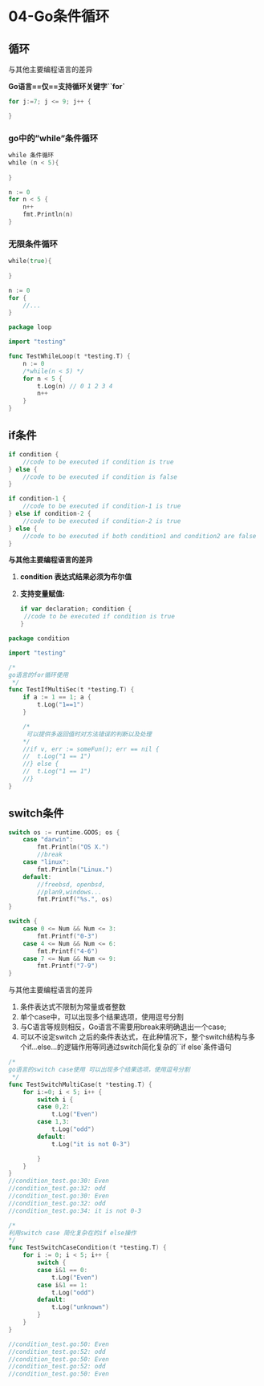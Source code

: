 # 04-Go条件循环

## 循环

与其他主要编程语言的差异

**Go语言==仅==支持循环关键字``for`**

```go
for j:=7; j <= 9; j++ {

}
```



### **go中的”while”条件循环**

```go
while 条件循环
while (n < 5){
    
}

n := 0
for n < 5 {
	n++
	fmt.Println(n)
}
```



### **无限条件循环**

```go
while(true){
    
}

n := 0
for {
	//...
}
```



```go
package loop

import "testing"

func TestWhileLoop(t *testing.T) {
	n := 0
	/*while(n < 5) */
	for n < 5 {
		t.Log(n) // 0 1 2 3 4
		n++
	}
}
```



## if条件

```go
if condition {
	//code to be executed if condition is true
} else {
	//code to be executed if condition is false
}

if condition-1 {
	//code to be executed if condition-1 is true
} else if condition-2 {
	//code to be executed if condition-2 is true
} else {
	//code to be executed if both condition1 and condition2 are false
}
```



**与其他主要编程语言的差异**

1. **condition 表达式结果必须为布尔值**

2. **支持变量赋值:**

   ```go
   if var declaration; condition {
   	//code to be executed if condition is true
   }
   ```

```go
package condition

import "testing"

/*
go语言的for循环使用
 */
func TestIfMultiSec(t *testing.T) {
	if a := 1 == 1; a {
		t.Log("1==1")
	}

	/*
	 可以提供多返回值时对方法错误的判断以及处理
	*/
	//if v, err := someFun(); err == nil {
	//	t.Log("1 == 1")
	//} else {
	//	t.Log("1 == 1")
	//}
}
```



## switch条件

```go
switch os := runtime.GOOS; os {
	case "darwin":
		fmt.Println("OS X.")
		//break
	case "linux":
		fmt.Println("Linux.")
	default:
		//freebsd, openbsd,
		//plan9,windows...
		fmt.Printf("%s.", os)
}
```



```go
switch {
	case 0 <= Num && Num <= 3:
		fmt.Printf("0-3")
	case 4 <= Num && Num <= 6:
		fmt.Printf("4-6")
	case 7 <= Num && Num <= 9:
		fmt.Printf("7-9")
}
```



与其他主要编程语言的差异

1. 条件表达式不限制为常量或者整数
2. 单个case中，可以出现多个结果选项，使用逗号分割
3. 与C语言等规则相反，Go语言不需要用break来明确退出一个case;
4. 可以不设定switch 之后的条件表达式，在此种情况下，整个switch结构与多个if…else…的逻辑作用等同通过switch简化复杂的``if else`条件语句



```go
/*
go语言的switch case使用 可以出现多个结果选项，使用逗号分割
 */
func TestSwitchMultiCase(t *testing.T) {
	for i:=0; i < 5; i++ {
		switch i {
		case 0,2:
			t.Log("Even")
		case 1,3:
			t.Log("odd")
		default:
			t.Log("it is not 0-3")

		}
	}
}
//condition_test.go:30: Even
//condition_test.go:32: odd
//condition_test.go:30: Even
//condition_test.go:32: odd
//condition_test.go:34: it is not 0-3

/*
利用switch case 简化复杂在的if else操作
*/
func TestSwitchCaseCondition(t *testing.T) {
	for i := 0; i < 5; i++ {
		switch {
		case i&1 == 0:
			t.Log("Even")
		case i&1 == 1:
			t.Log("odd")
		default:
			t.Log("unknown")
		}
	}
}

//condition_test.go:50: Even
//condition_test.go:52: odd
//condition_test.go:50: Even
//condition_test.go:52: odd
//condition_test.go:50: Even
```

